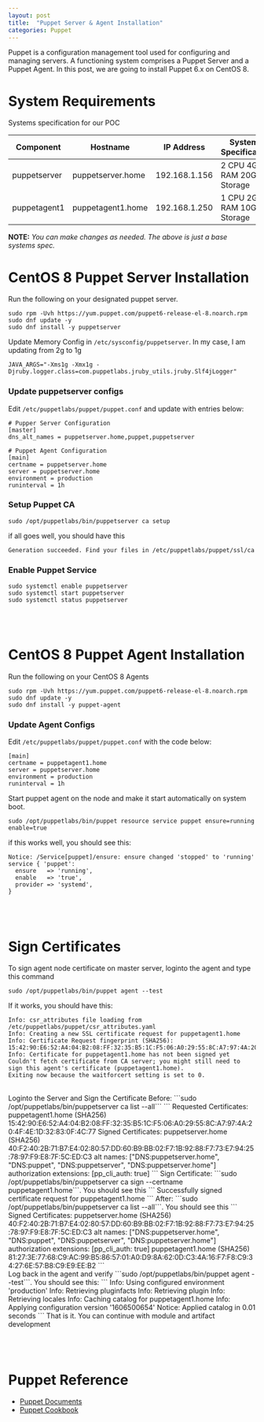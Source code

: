 ```yaml
---
layout: post
title:  "Puppet Server & Agent Installation"
categories: Puppet
---
```


Puppet is a configuration management tool used for configuring and managing servers. A functioning system comprises a Puppet Server and a Puppet Agent.
In this post, we are going to install Puppet 6.x on CentOS 8.

# **System Requirements**
Systems specification for our POC

   Component    |      Hostname     |  IP Address   |   Systems Specification      |  Operating System  
 -------------- | ----------------- | ------------- | ---------------------------- | ------------------- 
 puppetserver   | puppetserver.home | 192.168.1.156 | 2 CPU  4GB RAM  20GB Storage |  CentOS 8/RHEL 8   
 puppetagent1   | puppetagent1.home | 192.168.1.250 | 1 CPU  2GB RAM  10GB Storage |  CentOS 8/RHEL 8   

**NOTE:** *You can make changes as needed. The above is just a base systems spec.*

# **CentOS 8 Puppet Server Installation**
Run the following on your designated puppet server. 
```
sudo rpm -Uvh https://yum.puppet.com/puppet6-release-el-8.noarch.rpm
sudo dnf update -y
sudo dnf install -y puppetserver
```
Update Memory Config in ```/etc/sysconfig/puppetserver```. In my case, I am updating from 2g to 1g
```
JAVA_ARGS="-Xms1g -Xmx1g -Djruby.logger.class=com.puppetlabs.jruby_utils.jruby.Slf4jLogger"
```

### Update puppetserver configs
Edit ```/etc/puppetlabs/puppet/puppet.conf``` and update with entries below:
```
# Pupper Server Configuration
[master]
dns_alt_names = puppetserver.home,puppet,puppetserver

# Puppet Agent Configuration
[main]
certname = puppetserver.home
server = puppetserver.home
environment = production
runinterval = 1h
```

### Setup Puppet CA
```
sudo /opt/puppetlabs/bin/puppetserver ca setup
```
if all goes well, you should have this
```
Generation succeeded. Find your files in /etc/puppetlabs/puppet/ssl/ca
```

### Enable Puppet Service
```
sudo systemctl enable puppetserver
sudo systemctl start puppetserver
sudo systemctl status puppetserver
```
<br><br>


# **CentOS 8 Puppet Agent Installation**
Run the following on your CentOS 8 Agents
```
sudo rpm -Uvh https://yum.puppet.com/puppet6-release-el-8.noarch.rpm
sudo dnf update -y
sudo dnf install -y puppet-agent
```
### Update Agent Configs
Edit ```/etc/puppetlabs/puppet/puppet.conf``` with the code below:
```
[main]
certname = puppetagent1.home
server = puppetserver.home
environment = production
runinterval = 1h
```
Start puppet agent on the node and make it start automatically on system boot.
```
sudo /opt/puppetlabs/bin/puppet resource service puppet ensure=running enable=true
```
if this works well, you should see this:
```
Notice: /Service[puppet]/ensure: ensure changed 'stopped' to 'running'
service { 'puppet':
  ensure   => 'running',
  enable   => 'true',
  provider => 'systemd',
}
```
<br><br>
# **Sign Certificates**
To sign agent node certificate on master server, loginto the agent and type this command
```
sudo /opt/puppetlabs/bin/puppet agent --test
```
If it works, you should have this:
```
Info: csr_attributes file loading from /etc/puppetlabs/puppet/csr_attributes.yaml
Info: Creating a new SSL certificate request for puppetagent1.home
Info: Certificate Request fingerprint (SHA256): 15:42:90:E6:52:A4:04:B2:08:FF:32:35:B5:1C:F5:06:A0:29:55:8C:A7:97:4A:20:4F:4E:1D:32:83:0F:4C:77
Info: Certificate for puppetagent1.home has not been signed yet
Couldn't fetch certificate from CA server; you might still need to sign this agent's certificate (puppetagent1.home).
Exiting now because the waitforcert setting is set to 0.
```
<br>
Loginto the Server and Sign the Certificate
Before: ```sudo /opt/puppetlabs/bin/puppetserver ca list --all```
```
Requested Certificates:
    puppetagent1.home       (SHA256)  15:42:90:E6:52:A4:04:B2:08:FF:32:35:B5:1C:F5:06:A0:29:55:8C:A7:97:4A:20:4F:4E:1D:32:83:0F:4C:77
Signed Certificates:
    puppetserver.home       (SHA256)  40:F2:40:2B:71:B7:E4:02:80:57:DD:60:B9:BB:02:F7:1B:92:88:F7:73:E7:94:25:78:97:F9:E8:7F:5C:ED:C3	alt names: ["DNS:puppetserver.home", "DNS:puppet", "DNS:puppetserver", "DNS:puppetserver.home"]	authorization extensions: [pp_cli_auth: true]
```
Sign Certificate: ```sudo /opt/puppetlabs/bin/puppetserver ca sign --certname puppetagent1.home```. You should see this 
```
Successfully signed certificate request for puppetagent1.home
```
After: ```sudo /opt/puppetlabs/bin/puppetserver ca list --all```. You should see this
```
Signed Certificates:
    puppetserver.home       (SHA256)  40:F2:40:2B:71:B7:E4:02:80:57:DD:60:B9:BB:02:F7:1B:92:88:F7:73:E7:94:25:78:97:F9:E8:7F:5C:ED:C3	alt names: ["DNS:puppetserver.home", "DNS:puppet", "DNS:puppetserver", "DNS:puppetserver.home"]	authorization extensions: [pp_cli_auth: true]
    puppetagent1.home       (SHA256)  81:27:3E:77:68:C9:AC:99:B5:86:57:01:A0:D9:8A:62:0D:C3:4A:16:F7:F8:C9:34:27:6E:57:B8:C9:E9:EE:B2
```
<br>
Log back in the agent and verify
```sudo /opt/puppetlabs/bin/puppet agent --test```. You should see this:
```
Info: Using configured environment 'production'
Info: Retrieving pluginfacts
Info: Retrieving plugin
Info: Retrieving locales
Info: Caching catalog for puppetagent1.home
Info: Applying configuration version '1606500654'
Notice: Applied catalog in 0.01 seconds
```
That is it. You can continue with module and artifact development

<br><br>
# Puppet Reference
* [Puppet Documents](https://puppet.com/docs/)
* [Puppet Cookbook](https://www.puppetcookbook.com/)
